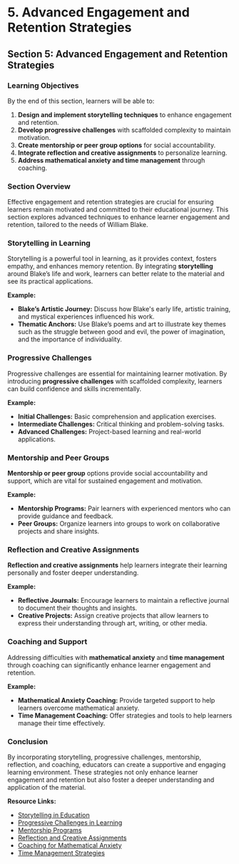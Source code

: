 # 5. Advanced Engagement and Retention Strategies

## **Section 5: Advanced Engagement and Retention Strategies**

### **Learning Objectives**

By the end of this section, learners will be able to:

1. **Design and implement storytelling techniques** to enhance engagement and retention.
2. **Develop progressive challenges** with scaffolded complexity to maintain motivation.
3. **Create mentorship or peer group options** for social accountability.
4. **Integrate reflection and creative assignments** to personalize learning.
5. **Address mathematical anxiety and time management** through coaching.

### **Section Overview**

Effective engagement and retention strategies are crucial for ensuring learners remain motivated and committed to their educational journey. This section explores advanced techniques to enhance learner engagement and retention, tailored to the needs of William Blake.

### **Storytelling in Learning**

Storytelling is a powerful tool in learning, as it provides context, fosters empathy, and enhances memory retention. By integrating **storytelling** around Blake’s life and work, learners can better relate to the material and see its practical applications.

**Example:** 
- **Blake’s Artistic Journey:** Discuss how Blake's early life, artistic training, and mystical experiences influenced his work.
- **Thematic Anchors:** Use Blake’s poems and art to illustrate key themes such as the struggle between good and evil, the power of imagination, and the importance of individuality.

### **Progressive Challenges**

Progressive challenges are essential for maintaining learner motivation. By introducing **progressive challenges** with scaffolded complexity, learners can build confidence and skills incrementally.

**Example:**
- **Initial Challenges:** Basic comprehension and application exercises.
- **Intermediate Challenges:** Critical thinking and problem-solving tasks.
- **Advanced Challenges:** Project-based learning and real-world applications.

### **Mentorship and Peer Groups**

**Mentorship or peer group** options provide social accountability and support, which are vital for sustained engagement and motivation.

**Example:**
- **Mentorship Programs:** Pair learners with experienced mentors who can provide guidance and feedback.
- **Peer Groups:** Organize learners into groups to work on collaborative projects and share insights.

### **Reflection and Creative Assignments**

**Reflection and creative assignments** help learners integrate their learning personally and foster deeper understanding.

**Example:**
- **Reflective Journals:** Encourage learners to maintain a reflective journal to document their thoughts and insights.
- **Creative Projects:** Assign creative projects that allow learners to express their understanding through art, writing, or other media.

### **Coaching and Support**

Addressing difficulties with **mathematical anxiety** and **time management** through coaching can significantly enhance learner engagement and retention.

**Example:**
- **Mathematical Anxiety Coaching:** Provide targeted support to help learners overcome mathematical anxiety.
- **Time Management Coaching:** Offer strategies and tools to help learners manage their time effectively.

### **Conclusion**

By incorporating storytelling, progressive challenges, mentorship, reflection, and coaching, educators can create a supportive and engaging learning environment. These strategies not only enhance learner engagement and retention but also foster a deeper understanding and application of the material.

**Resource Links:**
- [Storytelling in Education](https://www.teachthought.com/education/the-power-of-storytelling-in-education/)
- [Progressive Challenges in Learning](https://www.edutopia.org/article/designing-effective-assessments/)
- [Mentorship Programs](https://www.mentornet.net/)
- [Reflection and Creative Assignments](https://www.coursera.org/articles/reflective-learning)
- [Coaching for Mathematical Anxiety](https://www.mathanxiety.com/)
- [Time Management Strategies](https://www.coursera.org/articles/time-management)